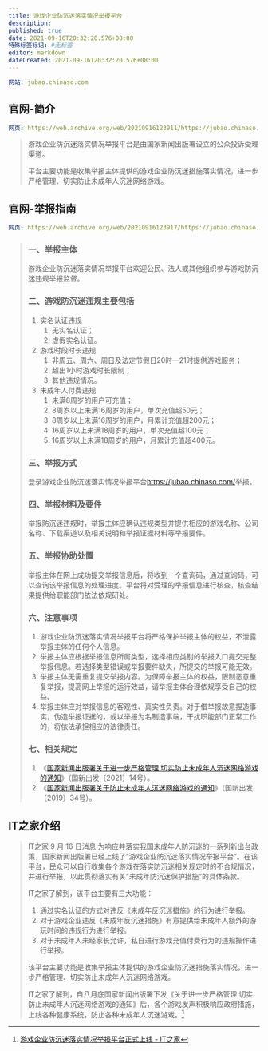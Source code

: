 ```yaml
---
title: 游戏企业防沉迷落实情况举报平台
description:
published: true
date: 2021-09-16T20:32:20.576+08:00
特殊标签标记: #无标签
editor: markdown
dateCreated: 2021-09-16T20:32:20.576+08:00
---
```


```YAML
网站: jubao.chinaso.com
```

## 官网-简介

```YAML
网页: https://web.archive.org/web/20210916123911/https://jubao.chinaso.com/profile.html
```

> 游戏企业防沉迷落实情况举报平台是由国家新闻出版署设立的公众投诉受理渠道。
>
> 平台主要功能是收集举报主体提供的游戏企业防沉迷措施落实情况，进一步严格管理、切实防止未成年人沉迷网络游戏。

## 官网-举报指南

```YAML
网页: https://web.archive.org/web/20210916123917/https://jubao.chinaso.com/reportingguide.html
```

> ### 一、举报主体
>
> 游戏企业防沉迷落实情况举报平台欢迎公民、法人或其他组织参与游戏防沉迷违规举报监督。
>
> ### 二、游戏防沉迷违规主要包括
>
> 1. 实名认证违规
>    1. 无实名认证；
>    2. 虚假实名认证。
> 2. 游戏时段时长违规
>    1. 非周五、周六、周日及法定节假日20时—21时提供游戏服务；
>    2. 超出1小时游戏时长限制；
>    3. 其他违规情况。
> 3. 未成年人付费违规
>    1. 未满8周岁的用户可充值；
>    2. 8周岁以上未满16周岁的用户，单次充值超50元；
>    3. 8周岁以上未满16周岁的用户，月累计充值超200元；
>    4. 16周岁以上未满18周岁的用户，单次充值超100元；
>    5. 16周岁以上未满18周岁的用户，月累计充值超400元。
>
> ### 三、举报方式
>
> 登录游戏企业防沉迷落实情况举报平台<https://jubao.chinaso.com/>举报。
>
> ### 四、举报材料及要件
>
> 举报防沉迷违规时，举报主体应确认违规类型并提供相应的游戏名称、公司名称、下载渠道以及相关说明和举报证据材料等举报要件。
>
> ### 五、举报协助处置
>
> 举报主体在网上成功提交举报信息后，将收到一个查询码，通过查询码，可以查询该举报信息的处理进度。平台将对受理的举报信息进行核查，核查结果提供给职能部门依法依规研处。
>
> ### 六、注意事项
>
> 1. 游戏企业防沉迷落实情况举报平台将严格保护举报主体的权益，不泄露举报主体的任何个人信息。
> 2. 举报主体应根据举报信息所属类型，选择相应类别的举报入口提交完整举报信息。若选择类型错误或举报要件缺失，所提交的举报可能无效。
> 3. 举报主体无需重复提交举报内容。为保障举报主体的权益，限制恶意重复举报，提高网上举报的运行效益，请举报主体合理依规享受自己的权益。
> 4. 举报主体应对举报信息的客观性、真实性负责。对于借举报故意捏造事实，伪造举报证据的，或以举报为名制造事端，干扰职能部门正常工作的，将依法承担相应的法律责任。
>
> ### 七、相关规定
>
> 1. 《[国家新闻出版署关于进一步严格管理 切实防止未成年人沉迷网络游戏的通知](/rule/国家新闻出版署/切实防止未成年人沉迷网络游戏的通知.md)》（国新出发〔2021〕14号）。
> 2. 《[国家新闻出版署关于防止未成年人沉迷网络游戏的通知](/rule/国家新闻出版署/国家新闻出版署关于防止未成年人沉迷网络游戏的通知.md)》（国新出发〔2019〕34号）。

## IT之家介绍

> IT之家 9 月 16 日消息 为响应并落实我国未成年人防沉迷的一系列新出台政策，国家新闻出版署已经上线了“游戏企业防沉迷落实情况举报平台”。在该平台，民众可以自行收集各个游戏在落实防沉迷相关规定时的不合规情况，并进行举报，以此贯彻落实有关“未成年防沉迷保护措施”的具体条款。
>
> IT之家了解到，该平台主要有三大功能：
>
> 1. 通过实名认证的方式对违反《未成年反沉迷措施》的行为进行举报。
> 2. 对于游戏企业违反《未成年反沉迷措施》有意提供给未成年人额外的游玩时间的违规行为进行举报。
> 3. 对于未成年人未经家长允许，私自进行游戏充值付费行为的违规操作进行举报。
>
> 该平台主要功能是收集举报主体提供的游戏企业防沉迷措施落实情况，进一步严格管理、切实防止未成年人沉迷网络游戏。
>
> IT之家了解到，自八月底国家新闻出版署下发《关于进一步严格管理 切实防止未成年人沉迷网络游戏的通知》后，各个游戏发声积极响应政府措施，上线各种健康系统，防止各种未成年人沉迷游戏。[^907]

[^907]: [游戏企业防沉迷落实情况举报平台正式上线 - IT之家](https://web.archive.org/web/20210916120014/https://www.ithome.com/0/575/907.htm)
